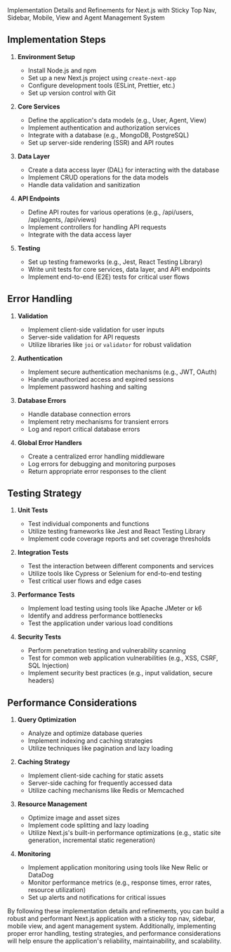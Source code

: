 Implementation Details and Refinements for Next.js with Sticky Top Nav, Sidebar, Mobile, View and Agent Management System

## Implementation Steps

1. **Environment Setup**
   - Install Node.js and npm
   - Set up a new Next.js project using `create-next-app`
   - Configure development tools (ESLint, Prettier, etc.)
   - Set up version control with Git

2. **Core Services**
   - Define the application's data models (e.g., User, Agent, View)
   - Implement authentication and authorization services
   - Integrate with a database (e.g., MongoDB, PostgreSQL)
   - Set up server-side rendering (SSR) and API routes

3. **Data Layer**
   - Create a data access layer (DAL) for interacting with the database
   - Implement CRUD operations for the data models
   - Handle data validation and sanitization

4. **API Endpoints**
   - Define API routes for various operations (e.g., /api/users, /api/agents, /api/views)
   - Implement controllers for handling API requests
   - Integrate with the data access layer

5. **Testing**
   - Set up testing frameworks (e.g., Jest, React Testing Library)
   - Write unit tests for core services, data layer, and API endpoints
   - Implement end-to-end (E2E) tests for critical user flows

## Error Handling

1. **Validation**
   - Implement client-side validation for user inputs
   - Server-side validation for API requests
   - Utilize libraries like `joi` or `validator` for robust validation

2. **Authentication**
   - Implement secure authentication mechanisms (e.g., JWT, OAuth)
   - Handle unauthorized access and expired sessions
   - Implement password hashing and salting

3. **Database Errors**
   - Handle database connection errors
   - Implement retry mechanisms for transient errors
   - Log and report critical database errors

4. **Global Error Handlers**
   - Create a centralized error handling middleware
   - Log errors for debugging and monitoring purposes
   - Return appropriate error responses to the client

## Testing Strategy

1. **Unit Tests**
   - Test individual components and functions
   - Utilize testing frameworks like Jest and React Testing Library
   - Implement code coverage reports and set coverage thresholds

2. **Integration Tests**
   - Test the interaction between different components and services
   - Utilize tools like Cypress or Selenium for end-to-end testing
   - Test critical user flows and edge cases

3. **Performance Tests**
   - Implement load testing using tools like Apache JMeter or k6
   - Identify and address performance bottlenecks
   - Test the application under various load conditions

4. **Security Tests**
   - Perform penetration testing and vulnerability scanning
   - Test for common web application vulnerabilities (e.g., XSS, CSRF, SQL Injection)
   - Implement security best practices (e.g., input validation, secure headers)

## Performance Considerations

1. **Query Optimization**
   - Analyze and optimize database queries
   - Implement indexing and caching strategies
   - Utilize techniques like pagination and lazy loading

2. **Caching Strategy**
   - Implement client-side caching for static assets
   - Server-side caching for frequently accessed data
   - Utilize caching mechanisms like Redis or Memcached

3. **Resource Management**
   - Optimize image and asset sizes
   - Implement code splitting and lazy loading
   - Utilize Next.js's built-in performance optimizations (e.g., static site generation, incremental static regeneration)

4. **Monitoring**
   - Implement application monitoring using tools like New Relic or DataDog
   - Monitor performance metrics (e.g., response times, error rates, resource utilization)
   - Set up alerts and notifications for critical issues

By following these implementation details and refinements, you can build a robust and performant Next.js application with a sticky top nav, sidebar, mobile view, and agent management system. Additionally, implementing proper error handling, testing strategies, and performance considerations will help ensure the application's reliability, maintainability, and scalability.